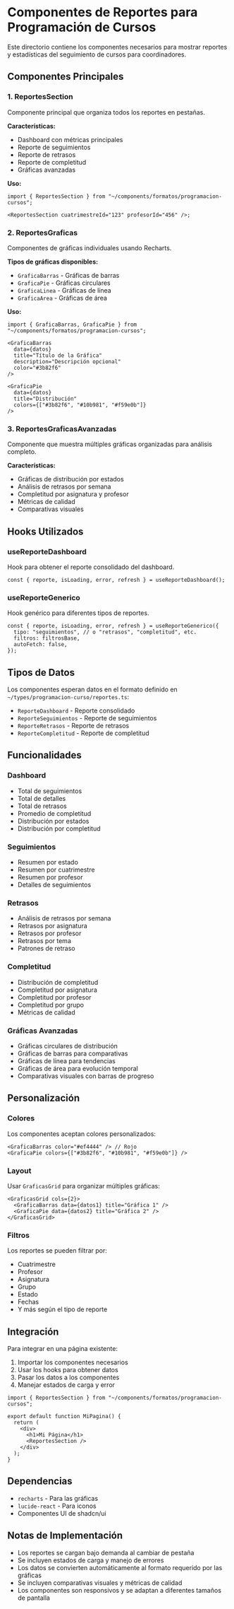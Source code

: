 # Componentes de Reportes para Programación de Cursos

Este directorio contiene los componentes necesarios para mostrar reportes y estadísticas del seguimiento de cursos para coordinadores.

## Componentes Principales

### 1. ReportesSection

Componente principal que organiza todos los reportes en pestañas.

**Características:**

- Dashboard con métricas principales
- Reporte de seguimientos
- Reporte de retrasos
- Reporte de completitud
- Gráficas avanzadas

**Uso:**

```tsx
import { ReportesSection } from "~/components/formatos/programacion-cursos";

<ReportesSection cuatrimestreId="123" profesorId="456" />;
```

### 2. ReportesGraficas

Componentes de gráficas individuales usando Recharts.

**Tipos de gráficas disponibles:**

- `GraficaBarras` - Gráficas de barras
- `GraficaPie` - Gráficas circulares
- `GraficaLinea` - Gráficas de línea
- `GraficaArea` - Gráficas de área

**Uso:**

```tsx
import { GraficaBarras, GraficaPie } from "~/components/formatos/programacion-cursos";

<GraficaBarras
  data={datos}
  title="Título de la Gráfica"
  description="Descripción opcional"
  color="#3b82f6"
/>

<GraficaPie
  data={datos}
  title="Distribución"
  colors={["#3b82f6", "#10b981", "#f59e0b"]}
/>
```

### 3. ReportesGraficasAvanzadas

Componente que muestra múltiples gráficas organizadas para análisis completo.

**Características:**

- Gráficas de distribución por estados
- Análisis de retrasos por semana
- Completitud por asignatura y profesor
- Métricas de calidad
- Comparativas visuales

## Hooks Utilizados

### useReporteDashboard

Hook para obtener el reporte consolidado del dashboard.

```tsx
const { reporte, isLoading, error, refresh } = useReporteDashboard();
```

### useReporteGenerico

Hook genérico para diferentes tipos de reportes.

```tsx
const { reporte, isLoading, error, refresh } = useReporteGenerico({
  tipo: "seguimientos", // o "retrasos", "completitud", etc.
  filtros: filtrosBase,
  autoFetch: false,
});
```

## Tipos de Datos

Los componentes esperan datos en el formato definido en `~/types/programacion-curso/reportes.ts`:

- `ReporteDashboard` - Reporte consolidado
- `ReporteSeguimientos` - Reporte de seguimientos
- `ReporteRetrasos` - Reporte de retrasos
- `ReporteCompletitud` - Reporte de completitud

## Funcionalidades

### Dashboard

- Total de seguimientos
- Total de detalles
- Total de retrasos
- Promedio de completitud
- Distribución por estados
- Distribución por completitud

### Seguimientos

- Resumen por estado
- Resumen por cuatrimestre
- Resumen por profesor
- Detalles de seguimientos

### Retrasos

- Análisis de retrasos por semana
- Retrasos por asignatura
- Retrasos por profesor
- Retrasos por tema
- Patrones de retraso

### Completitud

- Distribución de completitud
- Completitud por asignatura
- Completitud por profesor
- Completitud por grupo
- Métricas de calidad

### Gráficas Avanzadas

- Gráficas circulares de distribución
- Gráficas de barras para comparativas
- Gráficas de línea para tendencias
- Gráficas de área para evolución temporal
- Comparativas visuales con barras de progreso

## Personalización

### Colores

Los componentes aceptan colores personalizados:

```tsx
<GraficaBarras color="#ef4444" /> // Rojo
<GraficaPie colors={["#3b82f6", "#10b981", "#f59e0b"]} />
```

### Layout

Usar `GraficasGrid` para organizar múltiples gráficas:

```tsx
<GraficasGrid cols={2}>
  <GraficaBarras data={datos1} title="Gráfica 1" />
  <GraficaPie data={datos2} title="Gráfica 2" />
</GraficasGrid>
```

### Filtros

Los reportes se pueden filtrar por:

- Cuatrimestre
- Profesor
- Asignatura
- Grupo
- Estado
- Fechas
- Y más según el tipo de reporte

## Integración

Para integrar en una página existente:

1. Importar los componentes necesarios
2. Usar los hooks para obtener datos
3. Pasar los datos a los componentes
4. Manejar estados de carga y error

```tsx
import { ReportesSection } from "~/components/formatos/programacion-cursos";

export default function MiPagina() {
  return (
    <div>
      <h1>Mi Página</h1>
      <ReportesSection />
    </div>
  );
}
```

## Dependencias

- `recharts` - Para las gráficas
- `lucide-react` - Para iconos
- Componentes UI de shadcn/ui

## Notas de Implementación

- Los reportes se cargan bajo demanda al cambiar de pestaña
- Se incluyen estados de carga y manejo de errores
- Los datos se convierten automáticamente al formato requerido por las gráficas
- Se incluyen comparativas visuales y métricas de calidad
- Los componentes son responsivos y se adaptan a diferentes tamaños de pantalla

